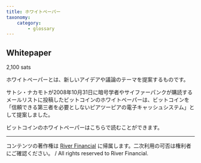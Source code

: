 ```yaml
---
title: ホワイトペーパー
taxonomy:
    category:
        - glossary
---
```


## Whitepaper
2,100 sats

ホワイトペーパーとは、新しいアイデアや議論のテーマを提案するものです。

サトシ・ナカモトが2008年10月31日に暗号学者やサイファーパンクが購読するメールリストに投稿したビットコインのホワイトペーパーは、ビットコインを「信頼できる第三者を必要としないピアツーピアの電子キャッシュシステム」として提案しました。

ビットコインのホワイトペーパーはこちらで読むことができます。

---
コンテンツの著作権は [River Financial](https://river.com/) に帰属します。二次利用の可否は権利者にご確認ください。 / All rights reserved to River Financial.
